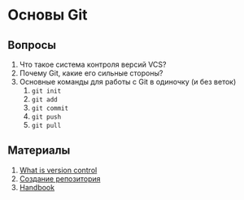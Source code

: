 # Основы Git

## Вопросы

1. Что такое система контроля версий VCS?
2. Почему Git, какие его сильные стороны?
3. Основные команды для работы с Git в одиночку \(и без веток\)
   1. `git init` 
   2. `git add`
   3. `git commit`
   4. `git push`
   5. `git pull`

## Материалы

1. [What is version control](https://www.atlassian.com/git/tutorials/what-is-version-control)
2. [Создание репозитория](https://git-scm.com/book/ru/v2/%D0%9E%D1%81%D0%BD%D0%BE%D0%B2%D1%8B-Git-%D0%A1%D0%BE%D0%B7%D0%B4%D0%B0%D0%BD%D0%B8%D0%B5-Git-%D1%80%D0%B5%D0%BF%D0%BE%D0%B7%D0%B8%D1%82%D0%BE%D1%80%D0%B8%D1%8F)
3. [Handbook](https://guides.github.com/introduction/git-handbook/)



